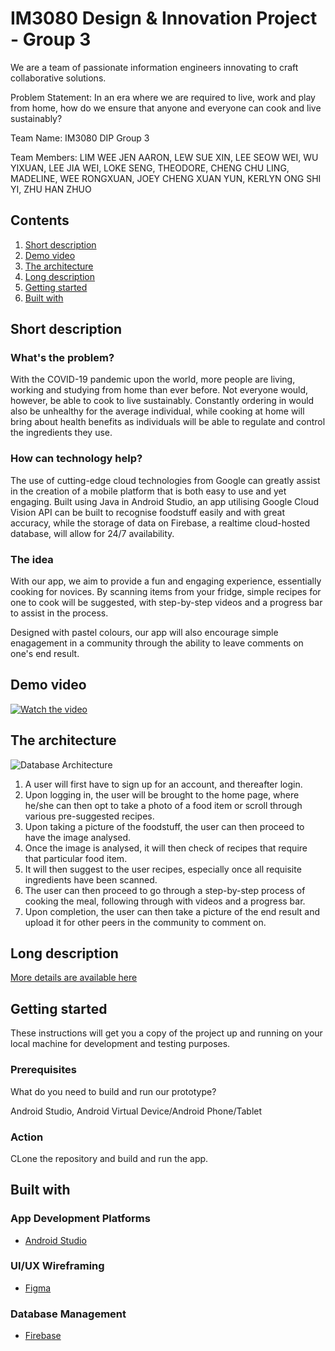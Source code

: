 # IM3080 Design & Innovation Project - Group 3
We are a team of passionate information engineers innovating to craft collaborative solutions.

Problem Statement: In an era where we are required to live, work and play from home, how do we ensure that anyone and everyone can cook and live sustainably?

Team Name: IM3080 DIP Group 3

Team Members: LIM WEE JEN AARON, LEW SUE XIN, LEE SEOW WEI, WU YIXUAN, LEE JIA WEI, LOKE SENG, THEODORE, CHENG CHU LING, MADELINE, WEE RONGXUAN, JOEY CHENG XUAN YUN, KERLYN ONG SHI YI, ZHU HAN ZHUO

## Contents

1. [Short description](#short-description)
1. [Demo video](#demo-video)
1. [The architecture](#the-architecture)
1. [Long description](#long-description)
1. [Getting started](#getting-started)
1. [Built with](#built-with)

## Short description

### What's the problem?

With the COVID-19 pandemic upon the world, more people are living, working and studying from home than ever before. Not everyone would, however, be able to cook to live sustainably. Constantly ordering in would also be unhealthy for the average individual, while cooking at home will bring about health benefits as individuals will be able to regulate and control the ingredients they use.

### How can technology help?

The use of cutting-edge cloud technologies from Google can greatly assist in the creation of a mobile platform that is both easy to use and yet engaging. Built using Java in Android Studio, an app utilising Google Cloud Vision API can be built to recognise foodstuff easily and with great accuracy, while the storage of data on Firebase, a realtime cloud-hosted database, will allow for 24/7 availability.

### The idea

With our app, we aim to provide a fun and engaging experience, essentially cooking for novices. By scanning items from your fridge, simple recipes for one to cook will be suggested, with step-by-step videos and a progress bar to assist in the process.

Designed with pastel colours, our app will also encourage simple enagagement in a community through the ability to leave comments on one's end result.

## Demo video

[![Watch the video](https://github.com/wlim087/IM3080_DIP_GROUP3/blob/master/Images/VideoImage.PNG)](https://youtu.be/B4dnPVZ2MV0)

## The architecture

![Database Architecture](https://github.com/wlim087/IM3080_DIP_GROUP3/blob/master/Images/DatabaseArchitecture_ERDiagram.PNG)

1. A user will first have to sign up for an account, and thereafter login.
2. Upon logging in, the user will be brought to the home page, where he/she can then opt to take a photo of a food item or scroll through various pre-suggested recipes.
3. Upon taking a picture of the foodstuff, the user can then proceed to have the image analysed.
4. Once the image is analysed, it will then check of recipes that require that particular food item.
5. It will then suggest to the user recipes, especially once all requisite ingredients have been scanned.
6. The user can then proceed to go through a step-by-step process of cooking the meal, following through with videos and a progress bar.
7. Upon completion, the user can then take a picture of the end result and upload it for other peers in the community to comment on.

## Long description

[More details are available here](https://github.com/wlim087/IM3080_DIP_GROUP3/blob/master/DESCRIPTION.md)

## Getting started

These instructions will get you a copy of the project up and running on your local machine for development and testing purposes.

### Prerequisites

What do you need to build and run our prototype?

Android Studio, Android Virtual Device/Android Phone/Tablet

### Action

CLone the repository and build and run the app.

## Built with

### App Development Platforms

* [Android Studio](https://developer.android.com/studio)

### UI/UX Wireframing
* [Figma](http://www.figma.com/)

### Database Management
* [Firebase](https://firebase.google.com/)
